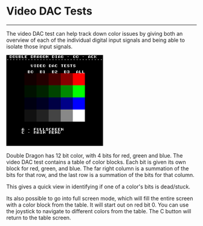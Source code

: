 # Video DAC Tests
---
The video DAC test can help track down color issues by giving both an overview
of each of the individual digital input signals and being able to isolate those
input signals.

![video dac tests](images/video_dac_tests.png)

Double Dragon has 12 bit color, with 4 bits for red, green and blue.  The video
DAC test contains a table of color blocks.  Each bit is given its own block for
red, green, and blue.  The far right column is a summation of the bits for that
row, and the last row is a summation of the bits for that column.

This gives a quick view in identifying if one of a color's bits is dead/stuck.

Its also possible to go into full screen mode, which will fill the entire screen
with a color block from the table.  It will start out on red bit 0.  You can
use the joystick to navigate to different colors from the table.  The C button
will return to the table screen.
